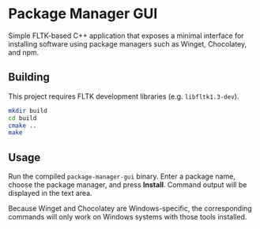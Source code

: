 # Package Manager GUI

Simple FLTK-based C++ application that exposes a minimal interface for installing software using package managers such as Winget, Chocolatey, and npm.

## Building

This project requires FLTK development libraries (e.g. `libfltk1.3-dev`).

```bash
mkdir build
cd build
cmake ..
make
```

## Usage

Run the compiled `package-manager-gui` binary. Enter a package name, choose the package manager, and press **Install**. Command output will be displayed in the text area.

Because Winget and Chocolatey are Windows-specific, the corresponding commands will only work on Windows systems with those tools installed.
